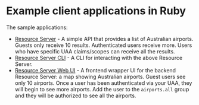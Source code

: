 # Example client applications in Ruby

The sample applications:

* [Resource Server](resource-server/) - A simple API that provides a list of Australian airports. Guests only receive 10 results. Authenticated users receive more. Users who have specific UAA claims/scopes can receive all the results.
* [Resource Server CLI](resource-server-cli/) - A CLI for interacting with the above Resource Server.
* [Resource Server Web UI](resource-server-wrapper-ui/) - A frontend wrapper UI for the backend Resource Server: a map showing Australian airports. Guest users see only 10 airports. Once a user has been authenticated via your UAA, they will begin to see more airports. Add the user to the `airports.all` group and they will be authorized to see all the airports.
